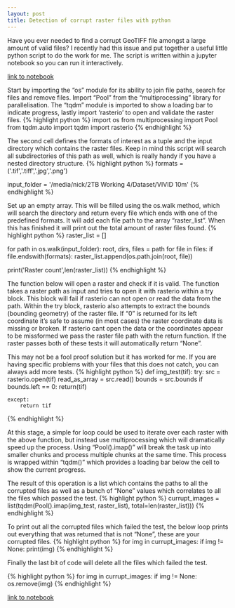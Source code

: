 ```yaml
---
layout: post
title: Detection of corrupt raster files with python
---
```

Have you ever needed to find a corrupt GeoTIFF file amongst a large amount of valid files? I recently had this issue and put together a useful little python script to do the work for me. The script is written within a jupyter notebook so you can run it interactively.

<a class="jn" href="https://github.com/DPIRD-DMA/blog/blob/master/notebooks/Detection%20of%20corrupt%20raster%20files.ipynb">link to notebook</a>

Start by importing the “os” module for its ability to join file paths, search for files and remove files. Import “Pool” from the “multiprocessing” library for parallelisation. The “tqdm” module is imported to show a loading bar to indicate progress, lastly import ‘rasterio’ to open and validate the raster files.
{% highlight python %}
import os
from multiprocessing import Pool
from tqdm.auto import tqdm
import rasterio
{% endhighlight %}
<!-- ![_config.yml]({{ site.baseurl }}/images/image3.png) -->

The second cell defines the formats of interest as a tuple and the input directory which contains the raster files. Keep in mind this script will search all subdirectories of this path as well, which is really handy if you have a nested directory structure.
{% highlight python %}
formats = ('.tif','.tiff','.jpg','.png')

input_folder = '/media/nick/2TB Working 4/Dataset/VIVID 10m'
{% endhighlight %}

<!-- ![_config.yml]({{ site.baseurl }}/images/image4.png) -->

Set up an empty array. This will be filled using the os.walk method, which will search the directory and return every file which ends with one of the predefined formats. It will add each file path to the array “raster_list”. When this has finished it will print out the total amount of raster files found.
{% highlight python %}
raster_list = []

for path in os.walk(input_folder):
    root, dirs, files = path
    for file in files:
        if file.endswith(formats):
            raster_list.append(os.path.join(root, file))

print('Raster count',len(raster_list))
{% endhighlight %}
<!-- ![_config.yml]({{ site.baseurl }}/images/image5.png) -->

The function below will open a raster and check if it is valid. The function takes a raster path as input and tries to open it with rasterio within a try block. This block will fail if rasterio can not open or read the data from the path. Within the try block, rasterio also attempts to extract the bounds (bounding geometry) of the raster file. If “0” is returned for its left coordinate it’s safe to assume (in most cases) the raster coordinate data is missing or broken. If rasterio cant open the data or the coordinates appear to be missformed we pass the raster file path with the return function. If the raster passes both of these tests it will automatically return “None”.

This may not be a fool proof solution but it has worked for me. If you are having specific problems with your files that this does not catch, you can always add more tests.
{% highlight python %}
def img_test(tif):
    try:
        src = rasterio.open(tif)
        read_as_array = src.read()
        bounds = src.bounds
        if bounds.left == 0:
            return(tif)

    except:
        return tif
{% endhighlight %}
<!-- ![_config.yml]({{ site.baseurl }}/images/image2.png) -->

At this stage, a simple for loop could be used to iterate over each raster with the above function, but instead use multiprocessing which will dramatically speed up the process. Using “Pool().imap()” will break the task up into smaller chunks and process multiple chunks at the same time. This process is wrapped within “tqdm()” which provides a loading bar below the cell to show the current progress.

The result of this operation is a list which contains the paths to all the corrupted files as well as a bunch of “None” values which correlates to all the files which passed the test.
{% highlight python %}
currupt_images = list(tqdm(Pool().imap(img_test, raster_list), total=len(raster_list)))
{% endhighlight %}
<!-- ![_config.yml]({{ site.baseurl }}/images/image1.png) -->

To print out all the corrupted files which failed the test, the below loop prints out everything that was returned that is not “None”, these are your corrupted files.
{% highlight python %}
for img in currupt_images:
    if img != None:
        print(img)
{% endhighlight %}
<!-- ![_config.yml]({{ site.baseurl }}/images/image7.png) -->

Finally the last bit of code will delete all the files which failed the test.

<!-- ![_config.yml]({{ site.baseurl }}/images/image6.png)   -->

{% highlight python %}
for img in currupt_images:
    if img != None:
        os.remove(img)
{% endhighlight %}


<a class="jn" href="https://github.com/DPIRD-DMA/blog/blob/master/notebooks/Detection%20of%20corrupt%20raster%20files.ipynb">link to notebook</a>
